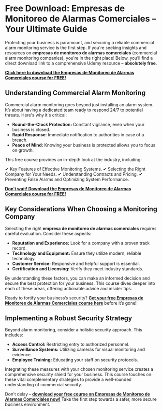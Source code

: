 # Free Download: Empresas de Monitoreo de Alarmas Comerciales – Your Ultimate Guide

Protecting your business is paramount, and securing a reliable commercial alarm monitoring service is the first step. If you're seeking insights and resources on **empresas de monitoreo de alarmas comerciales** (commercial alarm monitoring companies), you're in the right place! Below, you’ll find a direct download link to a comprehensive Udemy resource – **absolutely free**.

[**Click here to download the Empresas de Monitoreo de Alarmas Comerciales course for FREE!**](https://udemywork.com/empresas-de-monitoreo-de-alarmas-comerciales)

## Understanding Commercial Alarm Monitoring

Commercial alarm monitoring goes beyond just installing an alarm system. It’s about having a dedicated team ready to respond 24/7 to potential threats. Here's why it's critical:

*   **Round-the-Clock Protection:** Constant vigilance, even when your business is closed.
*   **Rapid Response:** Immediate notification to authorities in case of a breach.
*   **Peace of Mind:** Knowing your business is protected allows you to focus on growth.

This free course provides an in-depth look at the industry, including:

✔ Key Features of Effective Monitoring Systems.
✔ Selecting the Right Company for Your Needs.
✔ Understanding Contracts and Pricing.
✔ Preventing False Alarms and Optimizing System Performance.

[**Don’t wait! Download the Empresas de Monitoreo de Alarmas Comerciales course for FREE!**](https://udemywork.com/empresas-de-monitoreo-de-alarmas-comerciales)

## Key Considerations When Choosing a Monitoring Company

Selecting the right **empresa de monitoreo de alarmas comerciales** requires careful evaluation. Consider these aspects:

*   **Reputation and Experience:** Look for a company with a proven track record.
*   **Technology and Equipment:** Ensure they utilize modern, reliable technology.
*   **Customer Service:** Responsive and helpful support is essential.
*   **Certification and Licensing:** Verify they meet industry standards.

By understanding these factors, you can make an informed decision and secure the best protection for your business. This course dives deeper into each of these areas, offering actionable advice and insider tips.

Ready to fortify your business’s security? **[Get your free Empresas de Monitoreo de Alarmas Comerciales course here](https://udemywork.com/empresas-de-monitoreo-de-alarmas-comerciales)** before it’s gone!

## Implementing a Robust Security Strategy

Beyond alarm monitoring, consider a holistic security approach. This includes:

*   **Access Control:** Restricting entry to authorized personnel.
*   **Surveillance Systems:** Utilizing cameras for visual monitoring and evidence.
*   **Employee Training:** Educating your staff on security protocols.

Integrating these measures with your chosen monitoring service creates a comprehensive security shield for your business. This course touches on these vital complementary strategies to provide a well-rounded understanding of commercial security.

Don't delay – **[download your free course on Empresas de Monitoreo de Alarmas Comerciales now!](https://udemywork.com/empresas-de-monitoreo-de-alarmas-comerciales)** Take the first step towards a safer, more secure business environment.
